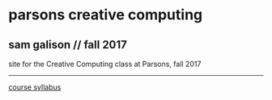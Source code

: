 # parsons creative computing
## sam galison  //  fall 2017
site for the Creative Computing class at Parsons, fall 2017

---
[course syllabus](https://docs.google.com/document/d/e/2PACX-1vRfwC6E-kDpYqKVuxVBN85GACaJS0lMlqIm7LzJX3QQDf5KNhd_vJKbzDqLAI59uFjYnZGK0ZckmZAg/pub)
